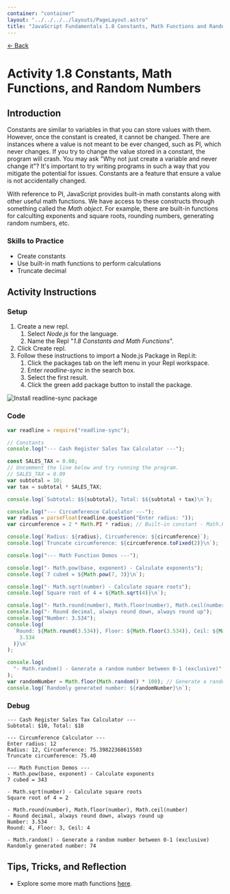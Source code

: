 ```yaml
---
container: "container"
layout: "../../../../layouts/PageLayout.astro"
title: "JavaScript Fundamentals 1.8 Constants, Math Functions and Random Numbers"
---
```


[← Back](../)

# Activity 1.8 Constants, Math Functions, and Random Numbers

## Introduction

Constants are similar to variables in that you can store values with them. However, once the constant is created, it cannot be changed. There are instances where a value is not meant to be ever changed, such as PI, which never changes. If you try to change the value stored in a constant, the program will crash. You may ask "Why not just create a variable and never change it"? It's important to try writing programs in such a way that you mitigate the potential for issues. Constants are a feature that ensure a value is not accidentally changed.

With reference to PI, JavaScript provides built-in math constants along with other useful math functions. We have access to these constructs through something called the _Math object_. For example, there are built-in functions for calculting exponents and square roots, rounding numbers, generating random numbers, etc.

### Skills to Practice

- Create constants
- Use built-in math functions to perform calculations
- Truncate decimal

## Activity Instructions

### Setup

1. Create a new repl.
   1. Select _Node.js_ for the language.
   2. Name the Repl "_1.8 Constants and Math Functions_".
2. Click Create repl.
3. Follow these instructions to import a Node.js Package in Repl.it:
   1. Click the packages tab on the left menu in your Repl workspace.
   2. Enter _readline-sync_ in the search box.
   3. Select the first result.
   4. Click the green add package button to install the package.

![Install readline-sync package](/assets/img/javascript/js-install-npm-package-repl.gif)

### Code

```javascript
var readline = require("readline-sync");

// Constants
console.log("--- Cash Register Sales Tax Calculator ---");

const SALES_TAX = 0.08;
// Uncomment the line below and try running the program.
// SALES_TAX = 0.09
var subtotal = 10;
var tax = subtotal * SALES_TAX;

console.log(`Subtotal: $${subtotal}, Total: $${subtotal + tax}\n`);

console.log("--- Circumference Calculator ---");
var radius = parseFloat(readline.question("Enter radius: "));
var circumference = 2 * Math.PI * radius; // Built-in constant - Math.PI

console.log(`Radius: ${radius}, Circumference: ${circumference}`);
console.log(`Truncate circumference: ${circumference.toFixed(2)}\n`);

console.log("--- Math Function Demos ---");

console.log("- Math.pow(base, exponent) - Calculate exponents");
console.log(`7 cubed = ${Math.pow(7, 3)}\n`);

console.log("- Math.sqrt(number) - Calculate square roots");
console.log(`Square root of 4 = ${Math.sqrt(4)}\n`);

console.log("- Math.round(number), Math.floor(number), Math.ceil(number)");
console.log("- Round decimal, always round down, always round up");
console.log("Number: 3.534");
console.log(
  `Round: ${Math.round(3.534)}, Floor: ${Math.floor(3.534)}, Ceil: ${Math.ceil(
    3.534
  )}\n`
);

console.log(
  "- Math.random() - Generate a random number between 0-1 (exclusive)"
);
var randomNumber = Math.floor(Math.random() * 100); // Generate a random number from 0-99
console.log(`Randomly generated number: ${randomNumber}\n`);
```

### Debug

```
--- Cash Register Sales Tax Calculator ---
Subtotal: $10, Total: $18

--- Circumference Calculator ---
Enter radius: 12
Radius: 12, Circumference: 75.39822368615503
Truncate circumference: 75.40

--- Math Function Demos ---
- Math.pow(base, exponent) - Calculate exponents
7 cubed = 343

- Math.sqrt(number) - Calculate square roots
Square root of 4 = 2

- Math.round(number), Math.floor(number), Math.ceil(number)
- Round decimal, always round down, always round up
Number: 3.534
Round: 4, Floor: 3, Ceil: 4

- Math.random() - Generate a random number between 0-1 (exclusive)
Randomly generated number: 74
```

## Tips, Tricks, and Reflection

- Explore some more math functions [here](https://developer.mozilla.org/en-US/docs/Web/JavaScript/Reference/Global_Objects/Math).
